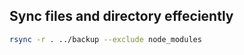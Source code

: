 ## Sync files and directory effeciently

```bash
rsync -r . ../backup --exclude node_modules
```
<!--stackedit_data:
eyJoaXN0b3J5IjpbLTEyOTIwMjY5NDddfQ==
-->